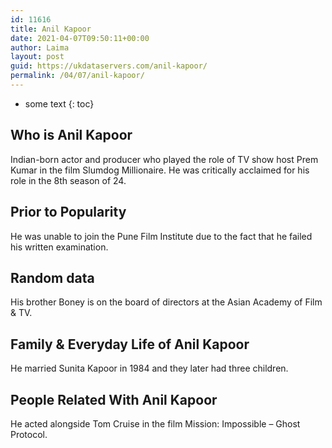 ```yaml
---
id: 11616
title: Anil Kapoor
date: 2021-04-07T09:50:11+00:00
author: Laima
layout: post
guid: https://ukdataservers.com/anil-kapoor/
permalink: /04/07/anil-kapoor/
---
```


* some text
{: toc}


## Who is Anil Kapoor
                  
                  
                  
Indian-born actor and producer who played the role of TV show host Prem Kumar in the film Slumdog Millionaire. He was critically acclaimed for his role in the 8th season of 24. 
                  
              
            
              
            
                
                
                
## Prior to Popularity
                  
                  
                  
He was unable to join the Pune Film Institute due to the fact that he failed his written examination.
                  
              
            
              
            
                
                
                
## Random data
                  
                  
                  
His brother Boney is on the board of directors at the Asian Academy of Film & TV.
                  
              
            
              
            
                
                
                
## Family & Everyday Life of Anil Kapoor
                  
                  
                  
He married Sunita Kapoor in 1984 and they later had three children.
                  
              
            
              
            
                
                
                
## People Related With Anil Kapoor
                  
                  
                  
He acted alongside Tom Cruise in the film Mission: Impossible &#8211; Ghost Protocol. 
                  
              
            
              
            
                
              
            
              
              
            
            
              
            
          
          
          